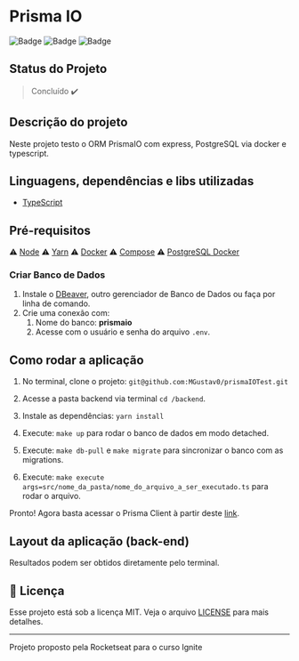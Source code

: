 # Prisma IO

![Badge](https://img.shields.io/badge/node-%3E%3D%2016.14.2-brightgreen) ![Badge](https://img.shields.io/badge/types-Flow%20%7C%20TypeScript-blue) ![Badge](https://img.shields.io/badge/prisma-3.11.1-blueviolet)

## Status do Projeto

> Concluído :heavy_check_mark:

## Descrição do projeto

Neste projeto testo o ORM PrismaIO com express, PostgreSQL via docker e typescript.

## Linguagens, dependências e libs utilizadas

- [TypeScript](https://www.typescriptlang.org/)

## Pré-requisitos

:warning: [Node](https://nodejs.org/en/download/)
:warning: [Yarn](https://yarnpkg.com/getting-started/install)
:warning: [Docker](https://www.docker.com/products/docker-desktop)
:warning: [Compose](https://docs.docker.com/compose/install/)
:warning: [PostgreSQL Docker](https://hub.docker.com/_/postgres)

### Criar Banco de Dados

1. Instale o [DBeaver](https://dbeaver.io/download/), outro gerenciador de Banco de Dados ou faça por linha de comando.
2. Crie uma conexão com:
   1. Nome do banco: __prismaio__
   2. Acesse com o usuário e senha do arquivo `.env`.

## Como rodar a aplicação

1. No terminal, clone o projeto: `git@github.com:MGustav0/prismaIOTest.git`

2. Acesse a pasta backend via terminal `cd /backend`.

3. Instale as dependências: `yarn install`

4. Execute: `make up` para rodar o banco de dados em modo detached.

5. Execute: `make db-pull` e `make migrate` para sincronizar o banco com as migrations.

6. Execute: `make execute args=src/nome_da_pasta/nome_do_arquivo_a_ser_executado.ts` para rodar o arquivo.

Pronto! Agora basta acessar o Prisma Client à partir deste [link](http://localhost:5555).

## Layout da aplicação (back-end)

Resultados podem ser obtidos diretamente pelo terminal.

## :memo: Licença

Esse projeto está sob a licença MIT. Veja o arquivo [LICENSE](LICENSE) para mais detalhes.

---

Projeto proposto pela Rocketseat para o curso Ignite
